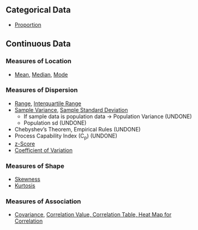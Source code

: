 ## Categorical Data
- [Proportion]([SC]-Descriptive-Analytics/[SC]-Descriptive-Statistical-Measures/[M]-Proportion.md)
## Continuous Data
### Measures of Location
- [Mean]([SC]-Descriptive-Analytics/[SC]-Descriptive-Statistical-Measures/[M]-Mean.md), [Median]([SC]-Descriptive-Analytics/[SC]-Descriptive-Statistical-Measures/[M]-Median.md), [Mode]([SC]-Descriptive-Analytics/[SC]-Descriptive-Statistical-Measures/[M]-Mode.md)
### Measures of Dispersion
- [Range]([SC]-Descriptive-Analytics/[SC]-Descriptive-Statistical-Measures/[M]-Range.md), [Interquartile Range]([SC]-Descriptive-Analytics/[SC]-Descriptive-Statistical-Measures/[M]-Interquartile-Range.md)
- [Sample Variance]([SC]-Descriptive-Analytics/[SC]-Descriptive-Statistical-Measures/[M]-Sample-Variance.md), [Sample Standard Deviation]([SC]-Descriptive-Analytics/[SC]-Descriptive-Statistical-Measures/[M]-Sample-Standard-Deviation.md)
  - If sample data is population data &#8594; Population Variance (UNDONE)
  - Population sd (UNDONE)
- Chebyshev’s Theorem, Empirical Rules (UNDONE)
- Process Capability Index (C<sub>p</sub>) (UNDONE)
- [z-Score]([SC]-Descriptive-Analytics/[SC]-Descriptive-Statistical-Measures/[M]-z-Score.md)
- [Coefficient of Variation]([SC]-Descriptive-Analytics/[SC]-Descriptive-Statistical-Measures/[M]-Coefficient-of-Variation.md)
### Measures of Shape
- [Skewness]([SC]-Descriptive-Analytics/[SC]-Descriptive-Statistical-Measures/[M]-Skewness.md)
- [Kurtosis]([SC]-Descriptive-Analytics/[SC]-Descriptive-Statistical-Measures/[M]-Kurtosis.md)
### Measures of Association
- [Covariance]([SC]-Descriptive-Analytics/[SC]-Descriptive-Statistical-Measures/[M]-Covariance.md), [Correlation Value, Correlation Table, Heat Map for Correlation]([SC]-Descriptive-Analytics/[SC]-Descriptive-Statistical-Measures/[M]-'X'-Correlation.md)
